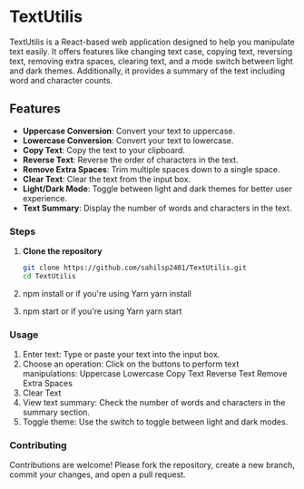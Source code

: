 # TextUtilis

TextUtilis is a React-based web application designed to help you manipulate text easily. It offers features like changing text case, copying text, reversing text, removing extra spaces, clearing text, and a mode switch between light and dark themes. Additionally, it provides a summary of the text including word and character counts.

## Features

- **Uppercase Conversion**: Convert your text to uppercase.
- **Lowercase Conversion**: Convert your text to lowercase.
- **Copy Text**: Copy the text to your clipboard.
- **Reverse Text**: Reverse the order of characters in the text.
- **Remove Extra Spaces**: Trim multiple spaces down to a single space.
- **Clear Text**: Clear the text from the input box.
- **Light/Dark Mode**: Toggle between light and dark themes for better user experience.
- **Text Summary**: Display the number of words and characters in the text.

### Steps

1. **Clone the repository**

   ```bash
   git clone https://github.com/sahilsp2401/TextUtilis.git
   cd TextUtilis

2. npm install
or if you're using Yarn
yarn install

3. npm start
or if you're using Yarn
yarn start

### Usage
1. Enter text: Type or paste your text into the input box.
2. Choose an operation: Click on the buttons to perform text manipulations:
    Uppercase
    Lowercase
    Copy Text
    Reverse Text
    Remove Extra Spaces
3. Clear Text
4. View text summary: Check the number of words and characters in the summary section.
5. Toggle theme: Use the switch to toggle between light and dark modes.

### Contributing
Contributions are welcome! Please fork the repository, create a new branch, commit your changes, and open a pull request.
